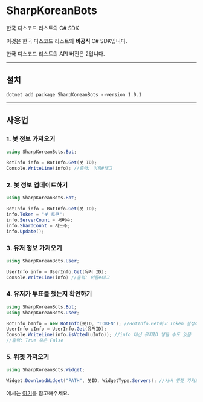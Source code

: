 # SharpKoreanBots
한국 디스코드 리스트의 C# SDK

이것은 한국 디스코드 리스트의 **비공식** C# SDK입니다.

한국 디스코드 리스트의 API 버전은 2입니다.

---
## 설치
```
dotnet add package SharpKoreanBots --version 1.0.1
```
---
## 사용법
### 1. 봇 정보 가져오기
```cs
using SharpKoreanBots.Bot;

BotInfo info = BotInfo.Get(봇 ID);
Console.WriteLine(info); //출력: 이름#태그
```
### 2. 봇 정보 업데이트하기
```cs
using SharpKoreanBots.Bot;

BotInfo info = BotInfo.Get(봇 ID);
info.Token = "봇 토큰";
info.ServerCount = 서버수;
info.ShardCount = 사드수;
info.Update();
```
### 3. 유저 정보 가져오기
```cs
using SharpKoreanBots.User;

UserInfo info = UserInfo.Get(유저 ID);
Console.WriteLine(info) //출력: 이름#태그
```
### 4. 유저가 투표를 했는지 확인하기
```cs
using SharpKoreanBots.Bot;
using SharpKoreanBots.User;

BotInfo bInfo = new BotInfo(봇ID, "TOKEN"); //BotInfo.Get하고 Token 설정해도 됨
UserInfo uInfo = UserInfo.Get(유저ID);
Console.WriteLine(info.isVoted(uInfo)); //info 대신 유저ID 넣을 수도 있음
//출력: True 혹은 False
```
### 5. 위젯 가져오기
```cs
using SharpKoreanBots.Widget;

Widget.DownloadWidget("PATH", 봇ID, WidgetType.Servers); //서버 위젯 가져오기(기본 설정)
```

예시는 [여기](https://github.com/csnewcs/SharpKoreanBots/tree/main/SharpKoreanBots/example)를 참고해주세요.
